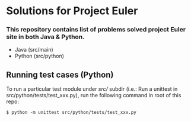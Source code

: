 # Solutions for Project Euler
### This repository contains list of problems solved project Euler site in both Java & Python.

* Java (src/main)
* Python (src/python)


## Running test cases (Python)
To run a particular test module under *src/* subdir (i.e.: Run a unittest in src/python/tests/test_xxx.py), run the following command in root of this repo:
```
$ python -m unittest src/python/tests/test_xxx.py 
```
